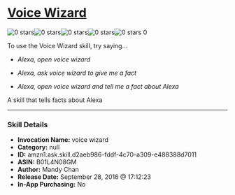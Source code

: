 # [Voice Wizard](http://alexa.amazon.com/#skills/amzn1.ask.skill.d2aeb986-fddf-4c70-a309-e488388d7011)
![0 stars](../../images/ic_star_border_black_18dp_1x.png)![0 stars](../../images/ic_star_border_black_18dp_1x.png)![0 stars](../../images/ic_star_border_black_18dp_1x.png)![0 stars](../../images/ic_star_border_black_18dp_1x.png)![0 stars](../../images/ic_star_border_black_18dp_1x.png) 0

To use the Voice Wizard skill, try saying...

* *Alexa, open voice wizard*

* *Alexa, ask voice wizard to give me a fact*

* *Alexa, open voice wizard and tell me a fact about Alexa*

A skill that tells facts about Alexa

***

### Skill Details

* **Invocation Name:** voice wizard
* **Category:** null
* **ID:** amzn1.ask.skill.d2aeb986-fddf-4c70-a309-e488388d7011
* **ASIN:** B01L4N08GM
* **Author:** Mandy Chan
* **Release Date:** September 28, 2016 @ 17:12:23
* **In-App Purchasing:** No
